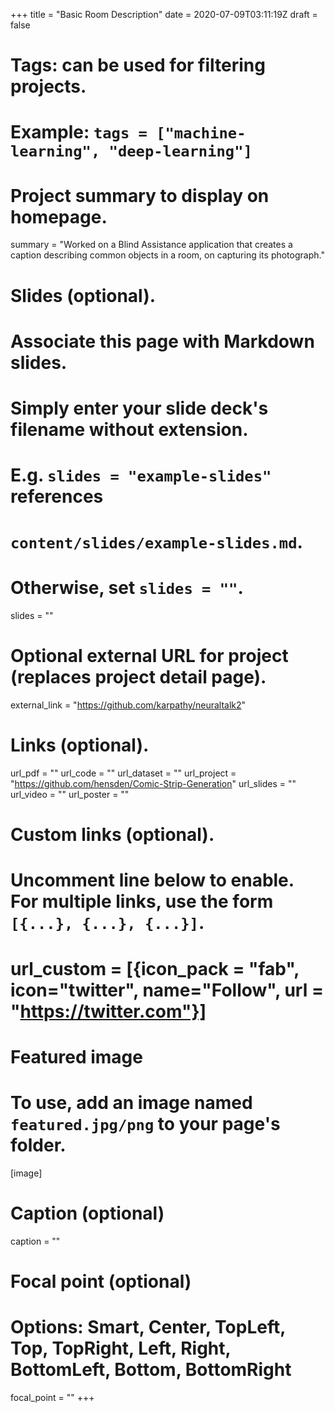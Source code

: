 +++
title = "Basic Room Description"
date = 2020-07-09T03:11:19Z
draft = false

# Tags: can be used for filtering projects.
# Example: `tags = ["machine-learning", "deep-learning"]`

# Project summary to display on homepage.
summary = "Worked on a Blind Assistance application that creates a caption describing common objects in a room, on capturing its photograph."

# Slides (optional).
#   Associate this page with Markdown slides.
#   Simply enter your slide deck's filename without extension.
#   E.g. `slides = "example-slides"` references 
#   `content/slides/example-slides.md`.
#   Otherwise, set `slides = ""`.
slides = ""

# Optional external URL for project (replaces project detail page).
external_link = "https://github.com/karpathy/neuraltalk2"

# Links (optional).
url_pdf = ""
url_code = ""
url_dataset = ""
url_project = "https://github.com/hensden/Comic-Strip-Generation"
url_slides = ""
url_video = ""
url_poster = ""

# Custom links (optional).
#   Uncomment line below to enable. For multiple links, use the form `[{...}, {...}, {...}]`.
# url_custom = [{icon_pack = "fab", icon="twitter", name="Follow", url = "https://twitter.com"}]

# Featured image
# To use, add an image named `featured.jpg/png` to your page's folder. 
[image]
  # Caption (optional)
  caption = ""

  # Focal point (optional)
  # Options: Smart, Center, TopLeft, Top, TopRight, Left, Right, BottomLeft, Bottom, BottomRight
  focal_point = ""
+++
